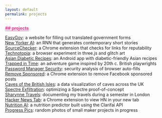 ```yaml
---
layout: default
permalink: projects
---
```


<b class="t-hackcss-pop" style="color:#ff2e88;border-bottom:1px solid #ff2e88;">## projects</b>

<a href="https://easygov.app">EasyGov</a>: a website for filling out translated government forms<br/>
<a href="https://towardsdatascience.com/building-a-fiction-generator-worthy-of-the-new-yorker-part-one-f4bcfa87dea0">New Yorker AI</a>: an RNN that generates contemporary short stories<br/>
<a href="https://github.com/sharontlin/sourcechecker">SourceChecker</a>: a Chrome extension that checks for links for reputability<br>
<a href="https://technotopia.netlify.app/">Technotopia</a>: a browser experiment in three.js and glitch art<br>
<a href="https://play.google.com/store/apps/details?id=com.wAsianDiabeticRecipes_11604275&hl=en_US">Asian Diabetic Recipes</a>: an Android app with diabetic-friendly Asian recipes<br>
<a href="https://sharontlin.itch.io/trapped-in-time">Trapped in Time</a>: an adventure game inspired by 20th c. British playwrights<br>
<a href="https://courses.csail.mit.edu/6.857/2020/projects/6-Vadari-Maccow-Lin-Baral.pdf">Password Manager Security</a>: security analysis of browser auto-fills<br>
<a href="https://github.com/sharontlin/fb-remove-sponsored">Remove Sponsored</a>: a Chrome extension to remove Facebook sponsored posts<br>
<a href="https://observablehq.com/@sharontlin/caves-of-the-british-isles">Caves of the British Isles</a>: a data visualization of caves across the UK<br>
<a href="https://www.dropbox.com/s/xgp03aoc4n5nexs/CO332_Coursework_2.pdf?dl=0">Spectre Exfiltration</a>: optimizing a Spectre proof-of-concept<br>
<a href="https://www.instagram.com/sharynnetravels/">Sharynne Travels</a>: documenting my travels during a semester in London<br>
<a href="https://chrome.google.com/webstore/detail/hacker-news-tab/mlpjfhnajellhapbfmopedmdflnaejlj?hl=en">Hacker News Tab</a>: a Chrome extension to view HN in your new tab<br>
<a href="https://stories.mlh.io/watch-what-you-eat-with-clarifai-71185734bc61">Nutrition AI</a>: a nutrition predictor built using the Clarifai API<br>
<a href="https://photos.app.goo.gl/5oiHNijAqdRqftKr7">Progress Pics</a>: random photos of small maker projects in progress<br>

